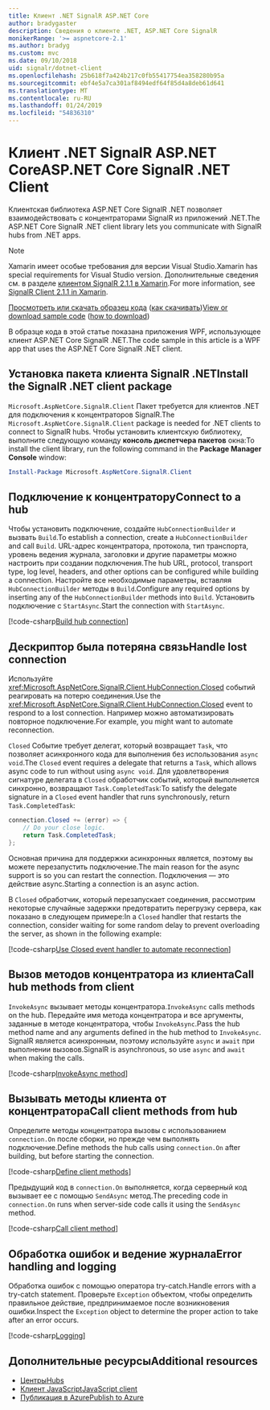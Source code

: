 ```yaml
---
title: Клиент .NET SignalR ASP.NET Core
author: bradygaster
description: Сведения о клиенте .NET, ASP.NET Core SignalR
monikerRange: '>= aspnetcore-2.1'
ms.author: bradyg
ms.custom: mvc
ms.date: 09/10/2018
uid: signalr/dotnet-client
ms.openlocfilehash: 25b618f7a424b217c0fb55417754ea358280b95a
ms.sourcegitcommit: ebf4e5a7ca301af8494edf64f85d4a8deb61d641
ms.translationtype: MT
ms.contentlocale: ru-RU
ms.lasthandoff: 01/24/2019
ms.locfileid: "54836310"
---
```

# <a name="aspnet-core-signalr-net-client"></a><span data-ttu-id="33cf3-103">Клиент .NET SignalR ASP.NET Core</span><span class="sxs-lookup"><span data-stu-id="33cf3-103">ASP.NET Core SignalR .NET Client</span></span>

<span data-ttu-id="33cf3-104">Клиентская библиотека ASP.NET Core SignalR .NET позволяет взаимодействовать с концентраторами SignalR из приложений .NET.</span><span class="sxs-lookup"><span data-stu-id="33cf3-104">The ASP.NET Core SignalR .NET client library lets you communicate with SignalR hubs from .NET apps.</span></span>

> [!NOTE]
> <span data-ttu-id="33cf3-105">Xamarin имеет особые требования для версии Visual Studio.</span><span class="sxs-lookup"><span data-stu-id="33cf3-105">Xamarin has special requirements for Visual Studio version.</span></span> <span data-ttu-id="33cf3-106">Дополнительные сведения см. в разделе [клиентом SignalR 2.1.1 в Xamarin](https://github.com/aspnet/Announcements/issues/305).</span><span class="sxs-lookup"><span data-stu-id="33cf3-106">For more information, see [SignalR Client 2.1.1 in Xamarin](https://github.com/aspnet/Announcements/issues/305).</span></span>

<span data-ttu-id="33cf3-107">[Просмотреть или скачать образец кода](https://github.com/aspnet/Docs/tree/master/aspnetcore/signalr/dotnet-client/sample) ([как скачивать](xref:index#how-to-download-a-sample))</span><span class="sxs-lookup"><span data-stu-id="33cf3-107">[View or download sample code](https://github.com/aspnet/Docs/tree/master/aspnetcore/signalr/dotnet-client/sample) ([how to download](xref:index#how-to-download-a-sample))</span></span>

<span data-ttu-id="33cf3-108">В образце кода в этой статье показана приложения WPF, использующее клиент ASP.NET Core SignalR .NET.</span><span class="sxs-lookup"><span data-stu-id="33cf3-108">The code sample in this article is a WPF app that uses the ASP.NET Core SignalR .NET client.</span></span>

## <a name="install-the-signalr-net-client-package"></a><span data-ttu-id="33cf3-109">Установка пакета клиента SignalR .NET</span><span class="sxs-lookup"><span data-stu-id="33cf3-109">Install the SignalR .NET client package</span></span>

<span data-ttu-id="33cf3-110">`Microsoft.AspNetCore.SignalR.Client` Пакет требуется для клиентов .NET для подключения к концентраторов SignalR.</span><span class="sxs-lookup"><span data-stu-id="33cf3-110">The `Microsoft.AspNetCore.SignalR.Client` package is needed for .NET clients to connect to SignalR hubs.</span></span> <span data-ttu-id="33cf3-111">Чтобы установить клиентскую библиотеку, выполните следующую команду **консоль диспетчера пакетов** окна:</span><span class="sxs-lookup"><span data-stu-id="33cf3-111">To install the client library, run the following command in the **Package Manager Console** window:</span></span>

```powershell
Install-Package Microsoft.AspNetCore.SignalR.Client
```

## <a name="connect-to-a-hub"></a><span data-ttu-id="33cf3-112">Подключение к концентратору</span><span class="sxs-lookup"><span data-stu-id="33cf3-112">Connect to a hub</span></span>

<span data-ttu-id="33cf3-113">Чтобы установить подключение, создайте `HubConnectionBuilder` и вызвать `Build`.</span><span class="sxs-lookup"><span data-stu-id="33cf3-113">To establish a connection, create a `HubConnectionBuilder` and call `Build`.</span></span> <span data-ttu-id="33cf3-114">URL-адрес концентратора, протокола, тип транспорта, уровень ведения журнала, заголовки и другие параметры можно настроить при создании подключения.</span><span class="sxs-lookup"><span data-stu-id="33cf3-114">The hub URL, protocol, transport type, log level, headers, and other options can be configured while building a connection.</span></span> <span data-ttu-id="33cf3-115">Настройте все необходимые параметры, вставляя `HubConnectionBuilder` методы в `Build`.</span><span class="sxs-lookup"><span data-stu-id="33cf3-115">Configure any required options by inserting any of the `HubConnectionBuilder` methods into `Build`.</span></span> <span data-ttu-id="33cf3-116">Установить подключение с `StartAsync`.</span><span class="sxs-lookup"><span data-stu-id="33cf3-116">Start the connection with `StartAsync`.</span></span>

[!code-csharp[Build hub connection](dotnet-client/sample/signalrchatclient/MainWindow.xaml.cs?name=snippet_MainWindowClass&highlight=15-17,39)]

## <a name="handle-lost-connection"></a><span data-ttu-id="33cf3-117">Дескриптор была потеряна связь</span><span class="sxs-lookup"><span data-stu-id="33cf3-117">Handle lost connection</span></span>

<span data-ttu-id="33cf3-118">Используйте <xref:Microsoft.AspNetCore.SignalR.Client.HubConnection.Closed> событий реагировать на потерю соединения.</span><span class="sxs-lookup"><span data-stu-id="33cf3-118">Use the <xref:Microsoft.AspNetCore.SignalR.Client.HubConnection.Closed> event to respond to a lost connection.</span></span> <span data-ttu-id="33cf3-119">Например можно автоматизировать повторное подключение.</span><span class="sxs-lookup"><span data-stu-id="33cf3-119">For example, you might want to automate reconnection.</span></span>

<span data-ttu-id="33cf3-120">`Closed` Событие требует делегат, который возвращает `Task`, что позволяет асинхронного кода для выполнения без использования `async void`.</span><span class="sxs-lookup"><span data-stu-id="33cf3-120">The `Closed` event requires a delegate that returns a `Task`, which allows async code to run without using `async void`.</span></span> <span data-ttu-id="33cf3-121">Для удовлетворения сигнатуре делегата в `Closed` обработчик событий, который выполняется синхронно, возвращают `Task.CompletedTask`:</span><span class="sxs-lookup"><span data-stu-id="33cf3-121">To satisfy the delegate signature in a `Closed` event handler that runs synchronously, return `Task.CompletedTask`:</span></span>

```csharp
connection.Closed += (error) => {
    // Do your close logic.
    return Task.CompletedTask;
};
```

<span data-ttu-id="33cf3-122">Основная причина для поддержки асинхронных является, поэтому вы можете перезапустить подключение.</span><span class="sxs-lookup"><span data-stu-id="33cf3-122">The main reason for the async support is so you can restart the connection.</span></span> <span data-ttu-id="33cf3-123">Подключения — это действие async.</span><span class="sxs-lookup"><span data-stu-id="33cf3-123">Starting a connection is an async action.</span></span>

<span data-ttu-id="33cf3-124">В `Closed` обработчик, который перезапускает соединения, рассмотрим некоторые случайные задержки предотвратить перегрузку сервера, как показано в следующем примере:</span><span class="sxs-lookup"><span data-stu-id="33cf3-124">In a `Closed` handler that restarts the connection, consider waiting for some random delay to prevent overloading the server, as shown in the following example:</span></span>

[!code-csharp[Use Closed event handler to automate reconnection](dotnet-client/sample/signalrchatclient/MainWindow.xaml.cs?name=snippet_ClosedRestart)]

## <a name="call-hub-methods-from-client"></a><span data-ttu-id="33cf3-125">Вызов методов концентратора из клиента</span><span class="sxs-lookup"><span data-stu-id="33cf3-125">Call hub methods from client</span></span>

<span data-ttu-id="33cf3-126">`InvokeAsync` вызывает методы концентратора.</span><span class="sxs-lookup"><span data-stu-id="33cf3-126">`InvokeAsync` calls methods on the hub.</span></span> <span data-ttu-id="33cf3-127">Передайте имя метода концентратора и все аргументы, заданные в методе концентратора, чтобы `InvokeAsync`.</span><span class="sxs-lookup"><span data-stu-id="33cf3-127">Pass the hub method name and any arguments defined in the hub method to `InvokeAsync`.</span></span> <span data-ttu-id="33cf3-128">SignalR является асинхронным, поэтому используйте `async` и `await` при выполнении вызовов.</span><span class="sxs-lookup"><span data-stu-id="33cf3-128">SignalR is asynchronous, so use `async` and `await` when making the calls.</span></span>

[!code-csharp[InvokeAsync method](dotnet-client/sample/signalrchatclient/MainWindow.xaml.cs?name=snippet_InvokeAsync)]

## <a name="call-client-methods-from-hub"></a><span data-ttu-id="33cf3-129">Вызывать методы клиента от концентратора</span><span class="sxs-lookup"><span data-stu-id="33cf3-129">Call client methods from hub</span></span>

<span data-ttu-id="33cf3-130">Определите методы концентратора вызовы с использованием `connection.On` после сборки, но прежде чем выполнять подключение.</span><span class="sxs-lookup"><span data-stu-id="33cf3-130">Define methods the hub calls using `connection.On` after building, but before starting the connection.</span></span>

[!code-csharp[Define client methods](dotnet-client/sample/signalrchatclient/MainWindow.xaml.cs?name=snippet_ConnectionOn)]

<span data-ttu-id="33cf3-131">Предыдущий код в `connection.On` выполняется, когда серверный код вызывает ее с помощью `SendAsync` метод.</span><span class="sxs-lookup"><span data-stu-id="33cf3-131">The preceding code in `connection.On` runs when server-side code calls it using the `SendAsync` method.</span></span>

[!code-csharp[Call client method](dotnet-client/sample/signalrchat/hubs/chathub.cs?name=snippet_SendMessage)]

## <a name="error-handling-and-logging"></a><span data-ttu-id="33cf3-132">Обработка ошибок и ведение журнала</span><span class="sxs-lookup"><span data-stu-id="33cf3-132">Error handling and logging</span></span>

<span data-ttu-id="33cf3-133">Обработка ошибок с помощью оператора try-catch.</span><span class="sxs-lookup"><span data-stu-id="33cf3-133">Handle errors with a try-catch statement.</span></span> <span data-ttu-id="33cf3-134">Проверьте `Exception` объектом, чтобы определить правильное действие, предпринимаемое после возникновения ошибки.</span><span class="sxs-lookup"><span data-stu-id="33cf3-134">Inspect the `Exception` object to determine the proper action to take after an error occurs.</span></span>

[!code-csharp[Logging](dotnet-client/sample/signalrchatclient/MainWindow.xaml.cs?name=snippet_ErrorHandling)]

## <a name="additional-resources"></a><span data-ttu-id="33cf3-135">Дополнительные ресурсы</span><span class="sxs-lookup"><span data-stu-id="33cf3-135">Additional resources</span></span>

* [<span data-ttu-id="33cf3-136">Центры</span><span class="sxs-lookup"><span data-stu-id="33cf3-136">Hubs</span></span>](xref:signalr/hubs)
* [<span data-ttu-id="33cf3-137">Клиент JavaScript</span><span class="sxs-lookup"><span data-stu-id="33cf3-137">JavaScript client</span></span>](xref:signalr/javascript-client)
* [<span data-ttu-id="33cf3-138">Публикация в Azure</span><span class="sxs-lookup"><span data-stu-id="33cf3-138">Publish to Azure</span></span>](xref:signalr/publish-to-azure-web-app)
